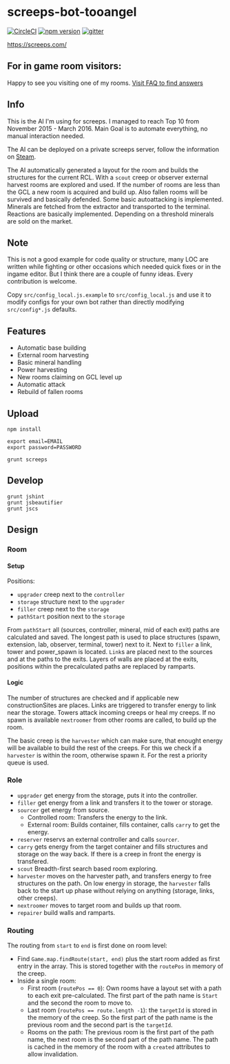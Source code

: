 # screeps-bot-tooangel

[![CircleCI](https://circleci.com/gh/TooAngel/screeps.svg?style=svg)](https://circleci.com/gh/TooAngel/screeps)
[![npm version](https://badge.fury.io/js/screeps-bot-tooangel.svg)](https://badge.fury.io/js/screeps-bot-tooangel)
[![gitter](https://badges.gitter.im/gitterHQ/gitter.png)](https://gitter.im/screeps-bot-tooangel/Lobby)

https://screeps.com/

## For in game room visitors:

Happy to see you visiting one of my rooms. [Visit FAQ to find answers](FAQ.md)

## Info

This is the AI I'm using for screeps. I managed to reach Top 10
from November 2015 - March 2016. Main Goal is to automate everything, no
manual interaction needed.

The AI can be deployed on a private screeps server, follow the information on
[Steam](http://steamcommunity.com/sharedfiles/filedetails/?id=800902233).

The AI automatically generated a layout for the room and builds the structures
for the current RCL. With a `scout` creep or observer external harvest rooms
are explored and used. If the number of rooms are less than the GCL a new room
is acquired and build up. Also fallen rooms will be survived and basically
defended. Some basic autoattacking is implemented. Minerals
are fetched from the extractor and transported to the terminal. Reactions
are basically implemented. Depending on a threshold minerals are sold on the
market.

## Note

This is not a good example for code quality or structure, many LOC are written
while fighting or other occasions which needed quick fixes or in the ingame
editor. But I think there are a couple of funny ideas. Every contribution is
welcome.

Copy `src/config_local.js.example` to `src/config_local.js` and use it to
modify configs for your own bot rather than directly modifying `src/config*.js`
defaults.

## Features

 - Automatic base building 
 - External room harvesting 
 - Basic mineral handling 
 - Power harvesting
 - New rooms claiming on GCL level up 
 - Automatic attack 
 - Rebuild of fallen rooms 


## Upload

    npm install

    export email=EMAIL
    export password=PASSWORD

    grunt screeps

## Develop

    grunt jshint
    grunt jsbeautifier
    grunt jscs

## Design
 
### Room

#### Setup

Positions:
 - `upgrader` creep next to the `controller`
 - `storage` structure next to the `upgrader`
 - `filler` creep next to the `storage`
 - `pathStart` position next to the `storage`

 
From `pathStart` all (sources, controller, mineral, mid of each exit) paths
are calculated and saved. The longest path is used to place structures (spawn,
extension, lab, observer, terminal, tower) next to it. Next to `filler` a link,
tower and power_spawn is located. `Link`s are placed next to the sources and at
the paths to the exits. Layers of walls are placed at the exits, positions
within the precalculated paths are replaced by ramparts.

#### Logic

The number of structures are checked and if applicable new constructionSites
are places. Links are triggered to transfer energy to link near the storage.
Towers attack incoming creeps or heal my creeps. If no spawn is available
`nextroomer` from other rooms are called, to build up the room.

The basic creep is the `harvester` which can make sure, that enought energy
will be available to build the rest of the creeps. For this we check if
a `harvester` is within the room, otherwise spawn it. For the rest a priority
queue is used.

 
### Role

 - `upgrader` get energy from the storage, puts it into the controller.
 - `filler` get energy from a link and transfers it to the tower or storage.
 - `sourcer` get energy from source.
   - Controlled room: Transfers the energy to the link.
   - External room: Builds container, fills container, calls `carry` to get
   the energy.
 - `reserver` reservs an external controller and calls `sourcer`.
 - `carry` gets energy from the target container and fills structures and
 storage on the way back. If there is a creep in front the energy is transfered.
 - `scout` Breadth-first search based room exploring.
 - `harvester` moves on the harvester path, and transfers energy to free structures
   on the path. On low energy in storage, the `harvester` falls back to the
   start up phase without relying on anything (storage, links, other creeps).
 - `nextroomer` moves to target room and builds up that room.
 - `repairer` build walls and ramparts.


### Routing

The routing from `start` to `end` is first done on room level:

 - Find `Game.map.findRoute(start, end)` plus the start room added as first
   entry in the array. This is stored together with the `routePos` in memory
   of the creep.
 - Inside a single room:
   - First room (`routePos == 0`): Own rooms have a layout set with a path to
     each exit pre-calculated. The first part of the path name is `Start` and
     the second the room to move to.
   - Last room (`routePos == route.length -1`): the `targetId` is stored in the
     memory of the creep. So the first part of the path name is the previous
     room and the second part is the `targetId`.
   - Rooms on the path: The previous room is the first part of the path name,
     the next room is the second part of the path name.
   The path is cached in the memory of the room with a `created` attributes
   to allow invalidation.

